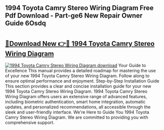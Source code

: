 ## 1994 Toyota Camry Stereo Wiring Diagram Free Pdf Download - Part-ge6 New Repair Owner Guide 6Osdq

# <h2><a href="http://dfui7k.blite.top/?on=1994+Toyota+Camry+Stereo+Wiring+Diagram">🔗Download New 👉🔴 1994 Toyota Camry Stereo Wiring Diagram</a></h2>

[![1994 Toyota Camry Stereo Wiring Diagram download](https://i.imgur.com/lujVjoI.png)](http://dfui7k.blite.top/?on=1994+Toyota+Camry+Stereo+Wiring+Diagram)
Your Guide to Excellence This manual provides a detailed roadmap for mastering the use of your new 1994 Toyota Camry Stereo Wiring Diagram. Follow along to ensure optimal performance and enjoyment. Step-by-Step Installation Guide This section provides a clear and concise installation guide for your new 1994 Toyota Camry Stereo Wiring Diagram. 1994 Toyota Camry Stereo Wiring Diagram offers users an extensive range of advanced features, including biometric authentication, smart home integration, automatic updates, and personalized recommendations, all accessible through the sleek and user-friendly interface. We're Here to Guide You 1994 Toyota Camry Stereo Wiring Diagram. We are committed to providing you with comprehensive support.
